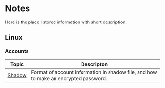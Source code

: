 # Notes

Here is the place I stored information with short description.

## Linux

### Accounts

Topic | Descripton
----- | ----------
[Shadow](https://github.com/ylee067200/ylee067200.github.io/tree/main/Notes/Linux/Shadow) | Format of account information in shadow file, and how to make an encrypted password.


